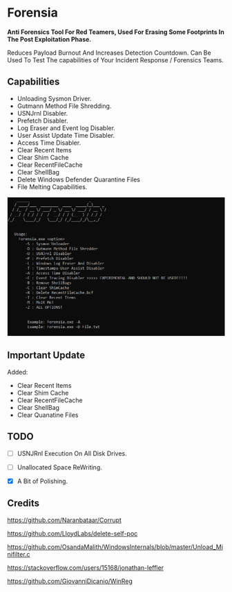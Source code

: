 # Forensia
**Anti Forensics Tool For Red Teamers, Used For Erasing Some Footprints In The Post Exploitation Phase.**

Reduces Payload Burnout And Increases Detection Countdown. Can Be Used To Test The capabilities of Your Incident Response / Forensics Teams.

## Capabilities

* Unloading Sysmon Driver.
* Gutmann Method File Shredding.
* USNJrnl Disabler.
* Prefetch Disabler.
* Log Eraser and Event log Disabler.
* User Assist Update Time Disabler.
* Access Time Disabler.
* Clear Recent Items
* Clear Shim Cache
* Clear RecentFileCache
* Clear ShellBag
* Delete Windows Defender Quarantine Files
* File Melting Capabilities.


![Screenshot](forensia.png)

## Important Update

Added:
* Clear Recent Items
* Clear Shim Cache
* Clear RecentFileCache
* Clear ShellBag
* Clear Quanatine Files


## TODO
- [ ] USNJRnl Execution On All Disk Drives.

- [ ] Unallocated Space ReWriting.

- [x] A Bit of Polishing.

## Credits

https://github.com/Naranbataar/Corrupt

https://github.com/LloydLabs/delete-self-poc

https://github.com/OsandaMalith/WindowsInternals/blob/master/Unload_Minifilter.c

https://stackoverflow.com/users/15168/jonathan-leffler

https://github.com/GiovanniDicanio/WinReg
